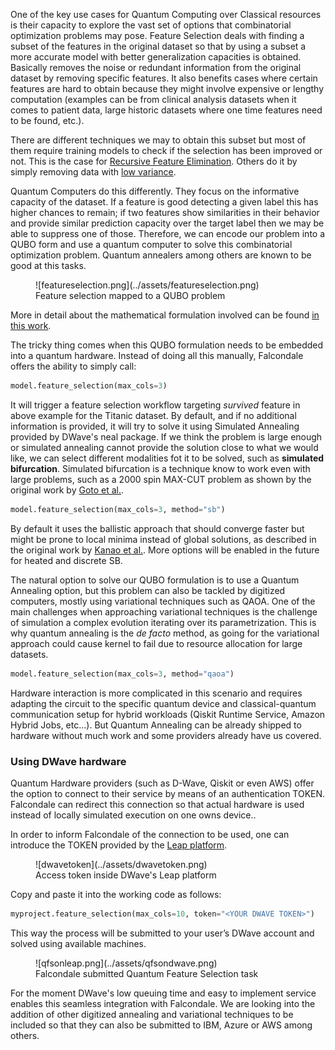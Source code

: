 One of the key use cases for Quantum Computing over Classical resources is their capacity to explore the vast set of options that combinatorial optimization problems may pose. Feature Selection deals with finding a subset of the features in the original dataset so that by using a subset a more accurate model with better generalization capacities is obtained. Basically removes the noise or redundant information from the original dataset by removing specific features. It also benefits cases where certain features are hard to obtain because they might involve expensive or lengthy computation (examples can be from clinical analysis datasets when it comes to patient data, large historic datasets where one time features need to be found, etc.).

There are different techniques we may to obtain this subset but most of them require training models to check if the selection has been improved or not. This is the case for [Recursive Feature Elimination](https://scikit-learn.org/stable/modules/generated/sklearn.feature_selection.RFE.html). Others do it by simply removing data with [low variance](https://scikit-learn.org/stable/modules/generated/sklearn.feature_selection.VarianceThreshold.html#sklearn.feature_selection.VarianceThreshold). 

Quantum Computers do this differently. They focus on the informative capacity of the dataset. If a feature is good detecting a given label this has higher chances to remain; if two features show similarities in their behavior and provide similar prediction capacity over the target label then we may be able to suppress one of those. Therefore, we can encode our problem into a QUBO form and use a quantum computer to solve this combinatorial optimization problem. Quantum annealers among others are known to be good at this tasks.

<figure markdown>
  ![featureselection.png](../assets/featureselection.png)
  <figcaption>Feature selection mapped to a QUBO problem</figcaption>
</figure>

More in detail about the mathematical formulation involved can be found [in this work](https://arxiv.org/pdf/2203.13261.pdf).

The tricky thing comes when this QUBO formulation needs to be embedded into a quantum hardware. Instead of doing all this manually, Falcondale offers the ability to simply call:

```python
model.feature_selection(max_cols=3)
```

It will trigger a feature selection workflow targeting *survived* feature in above example for the Titanic dataset. By default, and if no additional information is provided, it will try to solve it using Simulated Annealing provided by DWave's neal package. If we think the problem is large enough or simulated annealing cannot provide the solution close to what we would like, we can select different modalities fot it to be solved, such as **simulated bifurcation**. Simulated bifurcation is a technique know to work even with large problems, such as a 2000 spin MAX-CUT problem as shown by the original work by [Goto et al.](https://www.science.org/doi/10.1126/sciadv.aav2372).

```python
model.feature_selection(max_cols=3, method="sb")
```
By default it uses the ballistic approach that should converge faster but might be prone to local minima instead of global solutions, as described in the original work by [Kanao et al.](https://www.nature.com/articles/s42005-022-00929-9). More options will be enabled in the future for heated and discrete SB.

The natural option to solve our QUBO formulation is to use a Quantum Annealing option, but this problem can also be tackled by digitized computers, mostly using variational techniques such as QAOA. One of the main challenges when approaching variational techniques is the challenge of simulation a complex evolution iterating over its parametrization. This is why quantum annealing is the _de facto_ method, as going for the variational approach could cause kernel to fail due to resource allocation for large datasets.

```python
model.feature_selection(max_cols=3, method="qaoa")
```

Hardware interaction is more complicated in this scenario and requires adapting the circuit to the specific quantum device and classical-quantum communication setup for hybrid workloads (Qiskit Runtime Service, Amazon Hybrid Jobs, etc...). But Quantum Annealing can be already shipped to hardware without much work and some providers already have us covered.

### Using DWave hardware

Quantum Hardware providers (such as D-Wave, Qiskit or even AWS) offer the option to connect to their service by means of an authentication TOKEN. Falcondale can redirect this connection so that actual hardware is used instead of locally simulated execution on one owns device..

In order to inform Falcondale of the connection to be used, one can introduce the TOKEN provided by the [Leap platform](https://cloud.dwavesys.com/leap/). 

<figure markdown>
  ![dwavetoken](../assets/dwavetoken.png)
  <figcaption>Access token inside DWave's Leap platform</figcaption>
</figure>

Copy and paste it into the working code as follows:

```py
myproject.feature_selection(max_cols=10, token="<YOUR DWAVE TOKEN>")
```

This way the process will be submitted to your user’s DWave account and solved using available machines.

<figure markdown>
  ![qfsonleap.png](../assets/qfsondwave.png)
  <figcaption>Falcondale submitted Quantum Feature Selection task</figcaption>
</figure>

For the moment DWave's low queuing time and easy to implement service enables this seamless integration with Falcondale. We are looking into the addition of other digitized annealing and variational techniques to be included so that they can also be submitted to IBM, Azure or AWS among others.
